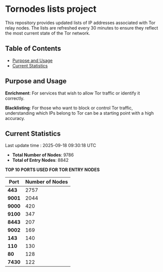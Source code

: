 # Tornodes lists project

This repository provides updated lists of IP addresses associated with Tor relay nodes. The lists are refreshed every 30 minutes to ensure they reflect the most current state of the Tor network.

## Table of Contents

- [Purpose and Usage](#purpose-and-usage)
- [Current Statistics](#current-statistics)


## Purpose and Usage

**Enrichment**: For services that wish to allow Tor traffic or identify it correctly.

**Blacklisting**: For those who want to block or control Tor traffic, understanding which IPs belong to Tor can be a starting point with a high accuracy.

## Current Statistics

Last update time : 2025-09-18 09:30:18 UTC

- **Total Number of Nodes**: 9786
- **Total of Entry Nodes**: 8842

**TOP 10 PORTS USED FOR TOR ENTRY NODES**

| **Port** | **Number of Nodes** |
|------|-----------------|
| **443**   | 2757  |
| **9001**   | 2044  |
| **9000**   | 420  |
| **9100**   | 347  |
| **8443**   | 207  |
| **9002**   | 169  |
| **143**   | 140  |
| **110**   | 130  |
| **80**   | 128  |
| **7430**   | 122  |

